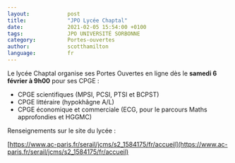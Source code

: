```yaml
---
layout:            post
title:             "JPO Lycée Chaptal"
date:              2021-02-05 15:54:00 +0100
tags:              JPO UNIVERSITÉ SORBONNE
category:          Portes-ouvertes
author:            scotthamilton
language:          fr
---
```


Le lycée Chaptal organise ses Portes Ouvertes en ligne dès le **samedi 6 février à 9h00** pour ses CPGE :

 - CPGE scientifiques (MPSI, PCSI, PTSI et BCPST)
 - CPGE littéraire (hypokhâgne A/L)
 - CPGE économique et commerciale (ECG, pour le parcours Maths approfondies et HGGMC)

Renseignements sur le site du lycée :

[https://www.ac-paris.fr/serail/jcms/s2_1584175/fr/accueil](https://www.ac-paris.fr/serail/jcms/s2_1584175/fr/accueil)
